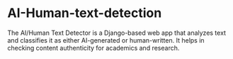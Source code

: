 # AI-Human-text-detection
The AI/Human Text Detector is a Django-based web app that analyzes text and classifies it as either AI-generated or human-written. It helps in checking content authenticity for academics and research.
